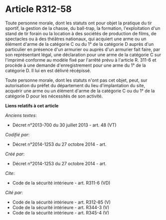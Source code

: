 # Article R312-58

Toute personne morale, dont les statuts ont pour objet la pratique du tir sportif, la gestion de la chasse, du ball-trap, la
formation, l'exploitation d'un stand de tir forain ou la location à des sociétés de production de films, de spectacles ou à
des théâtres nationaux, qui acquiert une arme ou un élément d'arme de la catégorie C ou du 1° de la catégorie D auprès d'un
particulier en présence d'un armurier ou auprès d'un armurier fait faire, par son représentant légal, une déclaration pour
une arme de la catégorie C sur l'imprimé conforme au modèle fixé par l'arrêté prévu à l'article R. 311-6 et procède à une
demande d'enregistrement pour une arme du 1° de la catégorie D. Il lui en est délivré récépissé. 

Toute personne morale, dont les statuts n'ont pas cet objet, peut, sur autorisation du préfet du département du lieu
d'implantation du site, acquérir une arme ou un élément d'arme de la catégorie C ou du 1° de la catégorie D pour les
nécessités de son activité.

**Liens relatifs à cet article**

_Anciens textes_:

  - Décret n°2013-700 du 30 juillet 2013 - art. 48 (VT)

_Codifié par_:

  - Décret n°2014-1253 du 27 octobre 2014 - art.

_Créé par_:

  - Décret n°2014-1253 du 27 octobre 2014 - art.

_Cite_:

  - Code de la sécurité intérieure - art. R311-6 (VD)

_Cité par_:

  - Code de la sécurité intérieure - art. R312-85 (V)
  - Code de la sécurité intérieure - art. R344-3 (V)
  - Code de la sécurité intérieure - art. R345-4 (V)
